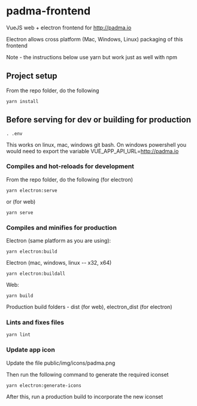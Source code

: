 # padma-frontend
VueJS web + electron frontend for http://padma.io

Electron allows cross platform (Mac, Windows, Linux) packaging of this frontend

Note - the instructions below use yarn but work just as well with npm

## Project setup
From the repo folder, do the following
```
yarn install
```

## Before serving for dev or building for production
```
. .env
```

This works on linux, mac, windows git bash. On windows powershell you would need to export the variable VUE_APP_API_URL=http://padma.io

### Compiles and hot-reloads for development
From the repo folder, do the following (for electron)
```
yarn electron:serve
```

or (for web)

```
yarn serve
```

### Compiles and minifies for production
Electron (same platform as you are using):
```
yarn electron:build
```

Electron (mac, windows, linux -- x32, x64)
```
yarn electron:buildall
```

Web:
```
yarn build
```

Production build folders - dist (for web), electron_dist (for electron)

### Lints and fixes files
```
yarn lint
```

### Update app icon
Update the file public/img/icons/padma.png

Then run the following command to generate the required iconset
```
yarn electron:generate-icons
```

After this, run a production build to incorporate the new iconset

